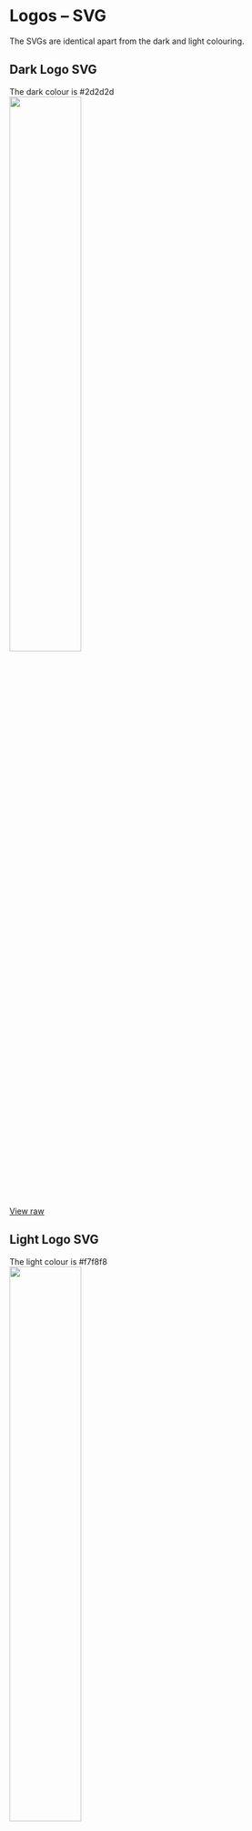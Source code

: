 # Logos – SVG
The SVGs are identical apart from the dark and light colouring.

## Dark Logo SVG
The dark colour is #2d2d2d  
<img src="/brand/assets/logo-dark.svg" width="50%" height="50%"><br>
[View raw](/brand/assets/logo-dark.svg)  

## Light Logo SVG
The light colour is #f7f8f8  
<img src="/brand/assets/logo-light.svg" width="50%" height="50%"><br>
[View raw](/brand/assets/logo-light.svg)  


## Standard emblem SVG
<img src="/brand/assets/emblem.svg" width="25%" height="25%"><br>
[View raw](/brand/assets/emblem.svg)  


## Multi-use emblem SVG
The light colour is #f7f8f8, but this can be used with other fills (sensibly)  
<img src="/brand/assets/emblem-multi-use.svg" width="25%" height="25%"><br>
[View raw](/brand/assets/emblem-multi-use.svg)  


## React usage
[AvionLogo.js](/brand/assets/AvionLogo.js)  